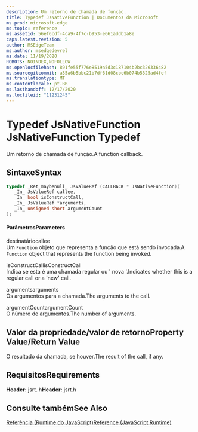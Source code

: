 ```yaml
---
description: Um retorno de chamada de função.
title: Typedef JsNativeFunction | Documentos da Microsoft
ms.prod: microsoft-edge
ms.topic: reference
ms.assetid: 56ef6cdf-4ca9-4f7c-b953-e661addb1a8e
caps.latest.revision: 5
author: MSEdgeTeam
ms.author: msedgedevrel
ms.date: 11/19/2020
ROBOTS: NOINDEX,NOFOLLOW
ms.openlocfilehash: 891fe55f776e8519a5d3c187104b2bc326336482
ms.sourcegitcommit: a35a6b5bbc21b7df61d08cbc6b074b5325ad4fef
ms.translationtype: MT
ms.contentlocale: pt-BR
ms.lasthandoff: 12/17/2020
ms.locfileid: "11231245"
---
```

# <span data-ttu-id="6f7bc-103">Typedef JsNativeFunction </span><span class="sxs-lookup"><span data-stu-id="6f7bc-103">JsNativeFunction Typedef</span></span>

<span data-ttu-id="6f7bc-104">Um retorno de chamada de função.</span><span class="sxs-lookup"><span data-stu-id="6f7bc-104">A function callback.</span></span>  
  
## <span data-ttu-id="6f7bc-105">Sintaxe</span><span class="sxs-lookup"><span data-stu-id="6f7bc-105">Syntax</span></span>  
  
```cpp  
typedef _Ret_maybenull_ JsValueRef (CALLBACK * JsNativeFunction)(  
   _In_ JsValueRef callee,  
   _In_ bool isConstructCall,  
   _In_ JsValueRef *arguments,  
   _In_ unsigned short argumentCount  
);  
```  
  
#### <span data-ttu-id="6f7bc-106">Parâmetros</span><span class="sxs-lookup"><span data-stu-id="6f7bc-106">Parameters</span></span>  
 <span data-ttu-id="6f7bc-107">destinatário</span><span class="sxs-lookup"><span data-stu-id="6f7bc-107">callee</span></span>  
 <span data-ttu-id="6f7bc-108">Um `Function` objeto que representa a função que está sendo invocada.</span><span class="sxs-lookup"><span data-stu-id="6f7bc-108">A `Function` object that represents the function being invoked.</span></span>  
  
 <span data-ttu-id="6f7bc-109">isConstructCall</span><span class="sxs-lookup"><span data-stu-id="6f7bc-109">isConstructCall</span></span>  
 <span data-ttu-id="6f7bc-110">Indica se esta é uma chamada regular ou ' nova '.</span><span class="sxs-lookup"><span data-stu-id="6f7bc-110">Indicates whether this is a regular call or a 'new' call.</span></span>  
  
 <span data-ttu-id="6f7bc-111">arguments</span><span class="sxs-lookup"><span data-stu-id="6f7bc-111">arguments</span></span>  
 <span data-ttu-id="6f7bc-112">Os argumentos para a chamada.</span><span class="sxs-lookup"><span data-stu-id="6f7bc-112">The arguments to the call.</span></span>  
  
 <span data-ttu-id="6f7bc-113">argumentCount</span><span class="sxs-lookup"><span data-stu-id="6f7bc-113">argumentCount</span></span>  
 <span data-ttu-id="6f7bc-114">O número de argumentos.</span><span class="sxs-lookup"><span data-stu-id="6f7bc-114">The number of arguments.</span></span>  
  
## <span data-ttu-id="6f7bc-115">Valor da propriedade/valor de retorno</span><span class="sxs-lookup"><span data-stu-id="6f7bc-115">Property Value/Return Value</span></span>  
 <span data-ttu-id="6f7bc-116">O resultado da chamada, se houver.</span><span class="sxs-lookup"><span data-stu-id="6f7bc-116">The result of the call, if any.</span></span>  
  
## <span data-ttu-id="6f7bc-117">Requisitos</span><span class="sxs-lookup"><span data-stu-id="6f7bc-117">Requirements</span></span>  
 <span data-ttu-id="6f7bc-118">**Header:** jsrt. h</span><span class="sxs-lookup"><span data-stu-id="6f7bc-118">**Header:** jsrt.h</span></span>  
  
## <span data-ttu-id="6f7bc-119">Consulte também</span><span class="sxs-lookup"><span data-stu-id="6f7bc-119">See Also</span></span>  
 [<span data-ttu-id="6f7bc-120">Referência (Runtime do JavaScript)</span><span class="sxs-lookup"><span data-stu-id="6f7bc-120">Reference (JavaScript Runtime)</span></span>](../chakra-hosting/reference-javascript-runtime.md)
